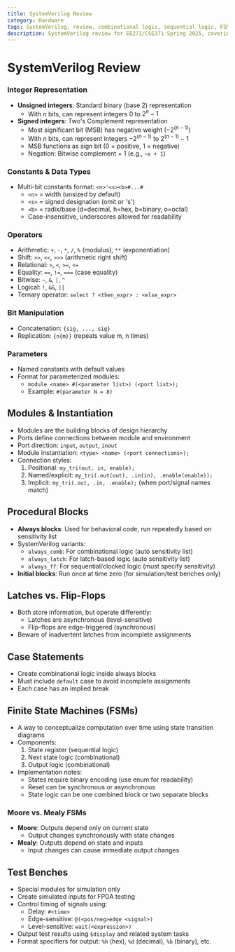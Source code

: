 ```yaml
---
title: SystemVerilog Review 
category: Hardware
tags: SystemVerilog, review, combinational logic, sequential logic, FSMs, test benches
description: SystemVerilog review for EE271/CSE371 Spring 2025, covering basic concepts for combinational and sequential logic, FSMs, and test benches.
---
```

# SystemVerilog Review

### Integer Representation
- **Unsigned integers**: Standard binary (base 2) representation
  - With $n$ bits, can represent integers $0$ to $2^n - 1$
- **Signed integers**: Two's Complement representation
  - Most significant bit (MSB) has negative weight $(-2^{(n-1)})$
  - With $n$ bits, can represent integers $-2^{(n-1)}$ to $2^{(n-1)} - 1$
  - MSB functions as sign bit (0 = positive, 1 = negative)
  - Negation: Bitwise complement + 1 (e.g., `~x + 1`)

### Constants & Data Types
- Multi-bit constants format: `<n>'<s><b>#...#`
  - `<n>` = width (unsized by default)
  - `<s>` = signed designation (omit or 's')
  - `<b>` = radix/base (d=decimal, h=hex, b=binary, o=octal)
  - Case-insensitive, underscores allowed for readability

### Operators
- Arithmetic: `+`, `-`, `*`, `/`, `%` (modulus), `**` (exponentiation)
- Shift: `>>`, `<<`, `>>>` (arithmetic right shift)
- Relational: `>`, `<`, `>=`, `<=`
- Equality: `==`, `!=`, `===` (case equality)
- Bitwise: `~`, `&`, `|`, `^`
- Logical: `!`, `&&`, `||`
- Ternary operator: `select ? <then_expr> : <else_expr>`

### Bit Manipulation
- Concatenation: `{sig, ..., sig}`
- Replication: `{n{m}}` (repeats value m, n times)

### Parameters
- Named constants with default values
- Format for parameterized modules:
  - `module <name> #(<parameter list>) (<port list>);`
  - Example: `#(parameter N = 8)`

## Modules & Instantiation
- Modules are the building blocks of design hierarchy
- Ports define connections between module and environment
- Port direction: `input`, `output`, `inout`
- Module instantiation: `<type> <name> (<port connections>);`
- Connection styles:
  1. Positional: `my_tri(out, in, enable);`
  2. Named/explicit: `my_tri(.out(out), .in(in), .enable(enable));`
  3. Implicit: `my_tri(.out, .in, .enable);` (when port/signal names match)

## Procedural Blocks
- **Always blocks**: Used for behavioral code, run repeatedly based on sensitivity list
- SystemVerilog variants:
  - `always_comb`: For combinational logic (auto sensitivity list)
  - `always_latch`: For latch-based logic (auto sensitivity list)
  - `always_ff`: For sequential/clocked logic (must specify sensitivity)
- **Initial blocks**: Run once at time zero (for simulation/test benches only)

## Latches vs. Flip-Flops
- Both store information, but operate differently:
  - Latches are asynchronous (level-sensitive)
  - Flip-flops are edge-triggered (synchronous)
- Beware of inadvertent latches from incomplete assignments

## Case Statements
- Create combinational logic inside always blocks
- Must include `default` case to avoid incomplete assignments
- Each case has an implied break

## Finite State Machines (FSMs)
- A way to conceptualize computation over time using state transition diagrams
- Components:
  1. State register (sequential logic)
  2. Next state logic (combinational)
  3. Output logic (combinational)
- Implementation notes:
  - States require binary encoding (use enum for readability)
  - Reset can be synchronous or asynchronous
  - State logic can be one combined block or two separate blocks

### Moore vs. Mealy FSMs
- **Moore**: Outputs depend only on current state
  - Output changes synchronously with state changes
- **Mealy**: Outputs depend on state and inputs
  - Input changes can cause immediate output changes

## Test Benches
- Special modules for simulation only
- Create simulated inputs for FPGA testing
- Control timing of signals using:
  - Delay: `#<time>` 
  - Edge-sensitive: `@(<pos/neg>edge <signal>)`
  - Level-sensitive: `wait(<expression>)`
- Output test results using `$display` and related system tasks
- Format specifiers for output: `%h` (hex), `%d` (decimal), `%b` (binary), etc.
